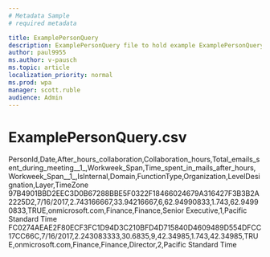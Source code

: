 ```yaml
---
# Metadata Sample
# required metadata

title: ExamplePersonQuery
description: ExamplePersonQuery file to hold example ExamplePersonQuery.csv
author: paul9955
ms.author: v-pausch
ms.topic: article
localization_priority: normal 
ms.prod: wpa
manager: scott.ruble
audience: Admin
---
```


<!-- PENDING ISSUE WITH THIS FILE: 
THIS TOPIC DOES NOT APPEAR IN THE TOC. I'M RESEARCHING WHY THIS .MD FILE IS IN THE IMAGES FOLDER. IT SHOULD PROBABLY BE MOVED TO THE WPA/TUTORIALS FOLDER. -->

# ExamplePersonQuery.csv

PersonId,Date,After_hours_collaboration,Collaboration_hours,Total_emails_sent_during_meeting__1_,Workweek_Span,Time_spent_in_mails_after_hours,Workweek_Span__1_,IsInternal,Domain,FunctionType,Organization,LevelDesignation,Layer,TimeZone
97B4901BBD2EEC3D0B67288BBE5F0322F18466024679A316427F3B3B2A2225D2,7/16/2017,2.743166667,33.94216667,6,62.94990833,1.743,62.94990833,TRUE,onmicrosoft.com,Finance,Finance,Senior Executive,1,Pacific Standard Time
FC0274AEAE2F80ECF3FC1D94D3C210BFD4D715840D4609489D554DFCC17CC66C,7/16/2017,2.243083333,30.6835,9,42.34985,1.743,42.34985,TRUE,onmicrosoft.com,Finance,Finance,Director,2,Pacific Standard Time
